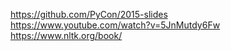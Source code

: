 https://github.com/PyCon/2015-slides  
https://www.youtube.com/watch?v=5JnMutdy6Fw  
https://www.nltk.org/book/
